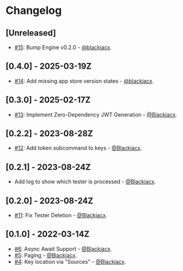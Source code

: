 # Changelog

## [Unreleased]

- [#15](https://github.com/dbdrive/beiwagen/pull/15): Bump Engine v0.2.0 - [@blackjacx](https://github.com/blackjacx).

## [0.4.0] - 2025-03-19Z

- [#14](https://github.com/dbdrive/beiwagen/pull/14): Add missing app store version states - [@blackjacx](https://github.com/blackjacx).

## [0.3.0] - 2025-02-17Z

- [#13](https://github.com/Blackjacx/ASCKit/pull/13): Implement Zero-Dependency JWT Generation - [@Blackjacx](https://github.com/blackjacx).

## [0.2.2] - 2023-08-28Z

- [#12](https://github.com/Blackjacx/ASCKit/pull/12): Add token subcommand to keys - [@Blackjacx](https://github.com/blackjacx).

## [0.2.1] - 2023-08-24Z

- Add log to show which tester is processed - [@Blackjacx](https://github.com/blackjacx).

## [0.2.0] - 2023-08-24Z

- [#11](https://github.com/Blackjacx/ASCKit/pull/11): Fix Tester Deletion - [@Blackjacx](https://github.com/blackjacx).

## [0.1.0] - 2022-03-14Z

- [#6](https://github.com/Blackjacx/ASCKit/pull/6): Async Await Support - [@Blackjacx](https://github.com/blackjacx).
- [#5](https://github.com/Blackjacx/ASCKit/pull/5): Paging - [@Blackjacx](https://github.com/blackjacx).
- [#4](https://github.com/Blackjacx/ASCKit/pull/4): Key location via "Sources" - [@Blackjacx](https://github.com/blackjacx).
